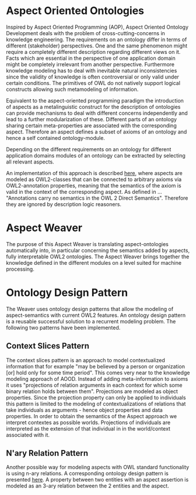 # Aspect Oriented Ontologies

Inspired by Aspect Oriented Programming (AOP), Aspect Oriented Ontology Development deals with the problem of cross-cutting-concerns in knowledge engineering. The requirements on an ontology differ in terms of different (stakeholder) perspectives. One and the same phenomenon might require a completely different description regarding different views on it. Facts which are essential in the perspective of one application domain might be completely irrelevant from another perspective. Furthermore knowledge modeling has to deal with inevitable natural inconsistencies since the validity of knowledge is often controversial or only valid under certain conditions.
The primitives of OWL do not natively support logical constructs allowing such metamodeling of information.

Equivalent to the aspect-oriented programming paradigm the introduction of aspects as a metalinguistic construct for the description of ontologies can provide mechanisms to deal with different concerns independently and lead to a further modularization of these. Different parts of an ontology sharing certain meta-properties are associated with the corresponding aspect. Therefore an aspect defines a subset of axioms of an ontology and hence a self contained ontology-module.

Depending on the different requirements on an ontology for different application domains modules of an ontology can be extracted by selecting all relevant aspects.

An implementation of this approach is described [here](http://www.diss.fu-berlin.de/docs/servlets/MCRFileNodeServlet/FUDOCS_derivate_000000005284/CSCReport2015.pdf), where aspects are modeled as OWL2-classes that can be connected to arbitrary axioms via OWL2-annotation properties, meaning that the semantics of the axiom is valid in the context of the corresponding aspect. As defined in ... "Annotations carry no semantics in the OWL 2 Direct Semantics". Therefore they are ignored by description logic reasoners.


# Aspect Weaver

The purpose of this Aspect Weaver is translating aspect-ontologies automatically into, in particular concerning the semantics added by aspects, fully interpretable OWL2 ontologies. The Aspect Weaver brings together the knowledge defined in the different modules on a level suited for machine processing.


# Ontology Design Pattern

The Weaver uses ontology design patterns that allow the modeling of aspect-semantics with current OWL2 features. An ontology design pattern is a reusable successful solution to a recurrent modeling problem. The following two patterns have been implemented.

## Context Slices Pattern

The context slices pattern is an approach to model contextualized information that for example "may be believed by a person or organization [or] hold only for some time period". This comes very near to the knowledge modeling approach of AOOD. Instead of adding meta-information to axioms it uses "projections of relation arguments in each context for which some binary relation holds between them". Projections are modeled as object properties.
Since the projection property can only be applied to individuals this pattern is limited to the modeling of contextualizations of relations that take individuals as arguments - hence object properties and data properties. In order to obtain the semantics of the Aspect approach we interpret contextes as possible worlds. Projections of individuals are interpreted as the extension of that individual in in the world/context associated with it.


## N'ary Relation Pattern

Another possible way for modeling aspects with OWL standard functionality is using n-ary relations. A corresponding ontology design pattern is presented [here](http://ontologydesignpatterns.org/wiki/Submissions:N-Ary_Relation_Pattern_(OWL_2)).  A property between two entities with an aspect assertion is modeled as an 3-ary relation between the 2 entities and the aspect.
